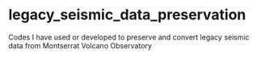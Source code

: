 # legacy_seismic_data_preservation
Codes I have used or developed to preserve and convert legacy seismic data from Montserrat Volcano Observatory
